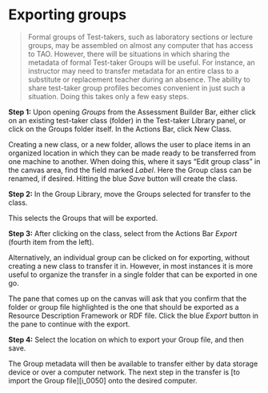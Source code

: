 # Exporting groups

>Formal groups of Test-takers, such as laboratory sections or lecture groups, may be assembled on almost any computer that has access to TAO. However, there will be situations in which sharing the metadata of formal Test-taker Groups will be useful. For instance, an instructor may need to transfer metadata for an entire class to a substitute or replacement teacher during an absence. The ability to share test-taker group profiles becomes convenient in just such a situation. Doing this takes only a few easy steps.

**Step 1:** Upon opening *Groups* from the Assessment Builder Bar, either click on an existing test-taker class (folder) in the Test-taker Library panel, or click on the Groups folder itself. In the Actions Bar, click New Class. 

Creating a new class, or a new folder, allows the user to place items in an organized location in which they can be made ready to be transferred from one machine to another. When doing this, where it says “Edit group class” in the canvas area, find the field marked *Label*. Here the Group class can be renamed, if desired.  Hitting the blue *Save* button will create the class.

**Step 2:** In the Group Library, move the Groups selected for transfer to the class.

This selects the Groups that will be exported.

**Step 3:** After clicking on the class, select from the Actions Bar *Export* (fourth item from the left).

Alternatively, an individual group can be clicked on for exporting, without creating a new class to transfer it in. However, in most instances it is more useful to organize the transfer in a single folder that can be exported in one go.

The pane that comes up on the canvas will ask that you confirm that the folder or group file highlighted is the one that should be exported as a Resource Description Framework or RDF file. Click the blue *Export* button in the pane to continue with the export.

**Step 4:** Select the location on which to export your Group file, and then save.

The Group metadata will then be available to transfer either by data storage device or over a computer network. The next step in the transfer is [to import the Group file][i_0050] onto the desired computer.
